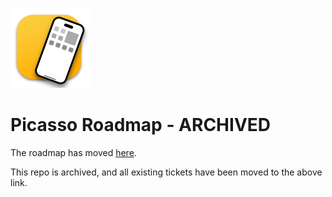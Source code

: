 ![Picasso app icon](./Resources/AppIcon-macOS-128.png)

# Picasso Roadmap - ARCHIVED
The roadmap has moved [here](https://picasso.features.vote/board).

This repo is archived, and all existing tickets have been moved to the above link.
